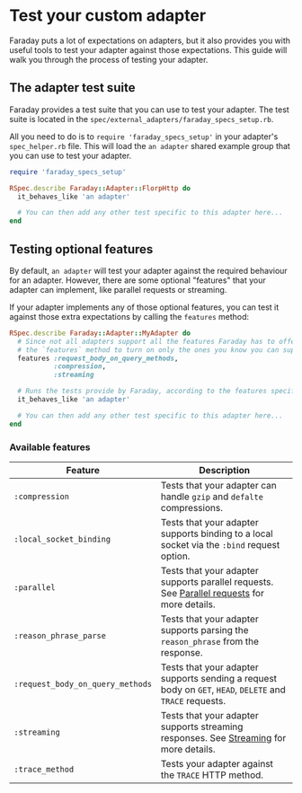 # Test your custom adapter

Faraday puts a lot of expectations on adapters, but it also provides you with useful tools to test your adapter
against those expectations. This guide will walk you through the process of testing your adapter.

## The adapter test suite

Faraday provides a test suite that you can use to test your adapter.
The test suite is located in the `spec/external_adapters/faraday_specs_setup.rb`.

All you need to do is to `require 'faraday_specs_setup'` in your adapter's `spec_helper.rb` file.
This will load the `an adapter` shared example group that you can use to test your adapter.

```ruby
require 'faraday_specs_setup'

RSpec.describe Faraday::Adapter::FlorpHttp do
  it_behaves_like 'an adapter'

  # You can then add any other test specific to this adapter here...
end
```

## Testing optional features

By default, `an adapter` will test your adapter against the required behaviour for an adapter.
However, there are some optional "features" that your adapter can implement, like parallel requests or streaming.

If your adapter implements any of those optional features, you can test it against those extra expectations
by calling the `features` method:

```ruby
RSpec.describe Faraday::Adapter::MyAdapter do
  # Since not all adapters support all the features Faraday has to offer, you can use
  # the `features` method to turn on only the ones you know you can support.
  features :request_body_on_query_methods,
           :compression,
           :streaming

  # Runs the tests provide by Faraday, according to the features specified above.
  it_behaves_like 'an adapter'

  # You can then add any other test specific to this adapter here...
end
```

### Available features

| Feature                          | Description                                                                                              |
|----------------------------------|----------------------------------------------------------------------------------------------------------|
| `:compression`                   | Tests that your adapter can handle `gzip` and `defalte` compressions.                                    |
| `:local_socket_binding`          | Tests that your adapter supports binding to a local socket via the `:bind` request option.               |
| `:parallel`                      | Tests that your adapter supports parallel requests. See [Parallel requests][parallel] for more details.  |
| `:reason_phrase_parse`           | Tests that your adapter supports parsing the `reason_phrase` from the response.                          |
| `:request_body_on_query_methods` | Tests that your adapter supports sending a request body on `GET`, `HEAD`, `DELETE` and `TRACE` requests. |
| `:streaming`                     | Tests that your adapter supports streaming responses. See [Streaming][streaming] for more details.       |
| `:trace_method`                  | Tests your adapter against the `TRACE` HTTP method.                                                      |

[streaming]: /adapters/custom/streaming.md
[parallel]: /adapters/custom/parallel-requests.md
